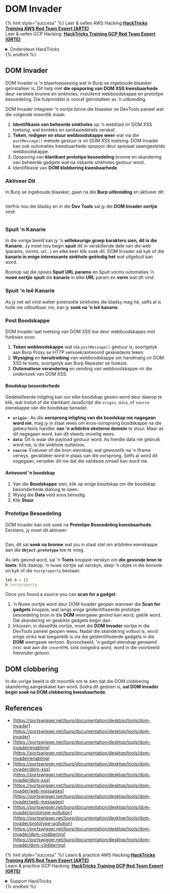 # DOM Invader

{% hint style="success" %}
Leer & oefen AWS Hacking:<img src="/.gitbook/assets/arte.png" alt="" data-size="line">[**HackTricks Training AWS Red Team Expert (ARTE)**](https://training.hacktricks.xyz/courses/arte)<img src="/.gitbook/assets/arte.png" alt="" data-size="line">\
Leer & oefen GCP Hacking: <img src="/.gitbook/assets/grte.png" alt="" data-size="line">[**HackTricks Training GCP Red Team Expert (GRTE)**<img src="/.gitbook/assets/grte.png" alt="" data-size="line">](https://training.hacktricks.xyz/courses/grte)

<details>

<summary>Ondersteun HackTricks</summary>

* Kyk na die [**subskripsie planne**](https://github.com/sponsors/carlospolop)!
* **Sluit aan by die** 💬 [**Discord groep**](https://discord.gg/hRep4RUj7f) of die [**telegram groep**](https://t.me/peass) of **volg** ons op **Twitter** 🐦 [**@hacktricks\_live**](https://twitter.com/hacktricks\_live)**.**
* **Deel hacking truuks deur PRs in te dien na die** [**HackTricks**](https://github.com/carlospolop/hacktricks) en [**HackTricks Cloud**](https://github.com/carlospolop/hacktricks-cloud) github repos.

</details>
{% endhint %}

## DOM Invader

DOM Invader is 'n blaartoepassing wat in Burp se ingeboude blaasker geïnstalleer is. Dit help met **die opsporing van DOM XSS kwesbaarhede** deur verskeie bronne en sinkholes, insluitend webboodskappe en prototipe besoedeling. Die hulpmiddel is vooraf geïnstalleer as 'n uitbreiding.

DOM Invader integreer 'n oortjie binne die blaasker se DevTools paneel wat die volgende moontlik maak:

1. **Identifikasie van beheerde sinkholes** op 'n webblad vir DOM XSS toetsing, wat konteks en sanitasiedetails verskaf.
2. **Teken, redigeer en stuur webboodskappe weer** wat via die `postMessage()` metode gestuur is vir DOM XSS toetsing. DOM Invader kan ook outomaties kwesbaarhede opspoor deur spesiaal saamgestelde webboodskappe.
3. Opsporing van **klantkant prototipe besoedeling** bronne en skandering van beheerde gadgets wat na riskante sinkholes gestuur word.
4. Identifikasie van **DOM klobbering kwesbaarhede**.

### Aktiveer Dit

In Burp se ingeboude blaasker, gaan na die **Burp uitbreiding** en aktiveer dit:

<figure><img src="../../.gitbook/assets/image (1129).png" alt=""><figcaption></figcaption></figure>

Verfris nou die bladsy en in die **Dev Tools** sal jy die **DOM Invader oortjie** vind:

<figure><img src="../../.gitbook/assets/image (695).png" alt=""><figcaption></figcaption></figure>

### Spuit 'n Kanarie

In die vorige beeld kan jy 'n **willekeurige groep karakters sien, dit is die Kanarie**. Jy moet nou begin **spuit** dit in verskillende dele van die web (params, vorms, url...) en elke keer klik soek dit. DOM Invader sal kyk of die **kanarie in enige interessante sinkhole geëindig het** wat uitgebuit kan word.

Boonop sal die opsies **Spuit URL params** en Spuit vorms outomaties 'n **nuwe oortjie** **spuit** die **kanarie** in elke **URL** param en **vorm** wat dit vind.

### Spuit 'n leë Kanarie

As jy net wil vind watter potensiële sinkholes die bladsy mag hê, selfs al is hulle nie uitbuitbaar nie, kan jy **soek na 'n leë kanarie**.

### Post Boodskappe

DOM Invader laat toetsing van DOM XSS toe deur webboodskappe met funksies soos:

1. **Teken webboodskappe** wat via `postMessage()` gestuur is, soortgelyk aan Burp Proxy se HTTP versoek/antwoord geskiedenis teken.
2. **Wysiging** en **heruitreiking** van webboodskappe om handmatig vir DOM XSS te toets, soortgelyk aan Burp Repeater se funksie.
3. **Outomatiese verandering** en sending van webboodskappe vir die ondersoek van DOM XSS.

#### Boodskap besonderhede

Gedetailleerde inligting kan oor elke boodskap gesien word deur daarop te klik, wat insluit of die klantkant JavaScript die `origin`, `data`, of `source` eienskappe van die boodskap benader.

* **`origin`** : As die **oorsprong inligting van die boodskap nie nagegaan word nie**, mag jy in staat wees om kruis-oorsprong boodskappe na die gebeurtenis handler **van 'n arbitrêre eksterne domein** te stuur. Maar as dit nagegaan word, kan dit steeds onveilig wees.
* **`data`**: Dit is waar die payload gestuur word. As hierdie data nie gebruik word nie, is die sinkhole nutteloos.
* **`source`**: Evalueer of die bron eienskap, wat gewoonlik na 'n iframe verwys, gevalideer word in plaas van die oorsprong. Selfs al word dit nagegaan, verseker dit nie dat die validasie omseil kan word nie.

#### Antwoord 'n boodskap

1. Van die **Boodskappe** sien, klik op enige boodskap om die boodskap besonderhede dialoog te open.
2. Wysig die **Data** veld soos benodig.
3. Klik **Stuur**.

### Prototipe Besoedeling

DOM Invader kan ook soek na **Prototipe Besoedeling kwesbaarhede**. Eerstens, jy moet dit aktiveer:

<figure><img src="../../.gitbook/assets/image (1026).png" alt=""><figcaption></figcaption></figure>

Dan, dit sal **soek na bronne** wat jou in staat stel om arbitrêre eienskappe aan die **`Object.prototype`** toe te voeg.

As iets gevind word, sal 'n **Toets** knoppie verskyn om **die gevonde bron te toets**. Klik daarop, 'n nuwe oortjie sal verskyn, skep 'n objek in die konsole en kyk of die `testproperty` bestaan:
```javascript
let b = {}
b.testproperty
```
Once you found a source you can **scan for a gadget**:

1. 'n Nuwe oortjie word deur DOM Invader geopen wanneer die **Scan for gadgets** knoppie, wat langs enige geïdentifiseerde prototipe besoedeling bron in die **DOM** weergawe gevind kan word, geklik word. Die skandering vir geskikte gadgets begin dan.
2. Intussen, in dieselfde oortjie, moet die **DOM Invader** oortjie in die DevTools paneel geopen wees. Nadat die skandering voltooi is, word enige sinks wat toeganklik is via die geïdentifiseerde gadgets in die **DOM** weergawe vertoon. Byvoorbeeld, 'n gadget eienskap genaamd `html` wat aan die `innerHTML` sink oorgedra word, word in die voorbeeld hieronder getoon.

## DOM clobbering

In die vorige beeld is dit moontlik om te sien dat die DOM clobbering skandering aangeskakel kan word. Sodra dit gedoen is, **sal DOM Invader begin soek na DOM clobbering kwesbaarhede**.

## References

* [https://portswigger.net/burp/documentation/desktop/tools/dom-invader](https://portswigger.net/burp/documentation/desktop/tools/dom-invader)
* [https://portswigger.net/burp/documentation/desktop/tools/dom-invader/enabling](https://portswigger.net/burp/documentation/desktop/tools/dom-invader/enabling)
* [https://portswigger.net/burp/documentation/desktop/tools/dom-invader/dom-xss](https://portswigger.net/burp/documentation/desktop/tools/dom-invader/dom-xss)
* [https://portswigger.net/burp/documentation/desktop/tools/dom-invader/web-messages](https://portswigger.net/burp/documentation/desktop/tools/dom-invader/web-messages)
* [https://portswigger.net/burp/documentation/desktop/tools/dom-invader/prototype-pollution](https://portswigger.net/burp/documentation/desktop/tools/dom-invader/prototype-pollution)
* [https://portswigger.net/burp/documentation/desktop/tools/dom-invader/dom-clobbering](https://portswigger.net/burp/documentation/desktop/tools/dom-invader/dom-clobbering)

{% hint style="success" %}
Learn & practice AWS Hacking:<img src="/.gitbook/assets/arte.png" alt="" data-size="line">[**HackTricks Training AWS Red Team Expert (ARTE)**](https://training.hacktricks.xyz/courses/arte)<img src="/.gitbook/assets/arte.png" alt="" data-size="line">\
Learn & practice GCP Hacking: <img src="/.gitbook/assets/grte.png" alt="" data-size="line">[**HackTricks Training GCP Red Team Expert (GRTE)**<img src="/.gitbook/assets/grte.png" alt="" data-size="line">](https://training.hacktricks.xyz/courses/grte)

<details>

<summary>Support HackTricks</summary>

* Check the [**subscription plans**](https://github.com/sponsors/carlospolop)!
* **Join the** 💬 [**Discord group**](https://discord.gg/hRep4RUj7f) or the [**telegram group**](https://t.me/peass) or **follow** us on **Twitter** 🐦 [**@hacktricks\_live**](https://twitter.com/hacktricks\_live)**.**
* **Share hacking tricks by submitting PRs to the** [**HackTricks**](https://github.com/carlospolop/hacktricks) and [**HackTricks Cloud**](https://github.com/carlospolop/hacktricks-cloud) github repos.

</details>
{% endhint %}
